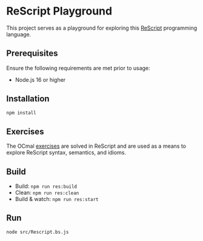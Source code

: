 # ReScript Playground

This project serves as a playground for exploring this [ReScript](https://rescript-lang.org/) programming language.

## Prerequisites

Ensure the following requirements are met prior to usage:

- Node.js 16 or higher

## Installation

```sh
npm install
```

## Exercises

The OCmal [exercises](https://ocaml.org/problems) are solved in ReScript and are used as a means to explore ReScript syntax, semantics, and idioms.

## Build

- Build: `npm run res:build`
- Clean: `npm run res:clean`
- Build & watch: `npm run res:start`

## Run

```sh
node src/Rescript.bs.js
```
